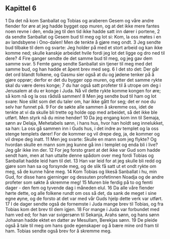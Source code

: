 ## Kapittel 6

1 Da det nå kom Sanballat og Tobias og araberen Gesem og våre andre fiender for øre at jeg hadde bygget opp muren, og at det ikke mere fantes noen revne i den, enda jeg til den tid ikke hadde satt inn dører i portene,
2 da sendte Sanballat og Gesem bud til meg og lot si: Kom, la oss møtes i en av landsbyene i Ono-dalen! Men de tenkte å gjøre meg ondt.
3 Jeg sendte bud tilbake til dem og svarte: Jeg holder på med et stort arbeid og kan ikke komme ned; skulle kanskje arbeidet hvile fordi jeg lot det ligge og dro ned til dere?
4 Fire ganger sendte de det samme bud til meg, og jeg gav dem samme svar.
5 Femte gang sendte Sanballat sin tjener til meg med det samme bud, og han hadde et åpent brev med seg.
6 I det sto det: Der går det ord blandt folkene, og Gasmu sier også at du og jødene tenker på å gjøre opprør; derfor er det du bygger opp muren, og etter det samme rykte skal du være deres konge;
7 du har også satt profeter til å utrope om deg i Jerusalem at du er konge i Juda. Nå vil dette rykte komme kongen for øre; så kom nå og la oss rådslå sammen!
8 Men jeg sendte bud til ham og lot svare: Noe slikt som det du taler om, har ikke gått for seg; det er noe du selv har funnet på.
9 For de søkte alle sammen å skremme oss, idet de tenkte at vi da skulle bli trette og holde opp med arbeidet, så det ikke ble utført. Men styrk nå du mine hender!
10 Da jeg engang kom inn til Semaja, sønn av Delaja, Mehetabels sønn, i hans hus, hvor han holdt seg innelukket, sa han: La oss gå sammen inn i Guds hus, i det indre av templet og la oss stenge templets dører! For de kommer og vil drepe deg, ja, de kommer og vil drepe deg inatt.
11 Men jeg svarte: Skulle en mann som jeg flykte? Og hvordan skulle en mann som jeg kunne gå inn i templet og enda bli i live? Jeg går ikke inn der.
12 For jeg forsto grant at det ikke var Gud som hadde sendt ham, men at han uttalte denne spådom over meg fordi Tobias og Sanballat hadde leid ham til det.
13 Han var leid for at jeg skulle bli redd og gjøre som han sa og forsynde meg, og de slik få satt ut et ondt rykte om meg, så de kunne håne meg.
14 Kom Tobias og likeså Sanballat i hu, min Gud, for disse hans gjerninger og dessuten profetinnen Noadja og de andre profeter som søkte å skremme meg!
15 Muren ble ferdig på to og femti dager - den fem og tyvende dag i måneden elul.
16 Da alle våre fiender hørte dette, og alle folkene rundt om oss så det, da sank de meget i sine egne øyne, og de forsto at det var med vår Guds hjelp dette verk var utført.
17 I de dager sendte også de fornemste i Juda mange brev til Tobias, og fra Tobias kom det brev til dem igjen.
18 For mange i Juda var forbundet med ham ved ed; for han var svigersønn til Sekanja, Arahs sønn, og hans sønn Johanan hadde ektet en datter av Mesullam, Berekjas sønn.
19 De pleide også å tale til meg om hans gode egenskaper og å bære mine ord fram til ham. Tobias sendte også brev for å skremme meg.
